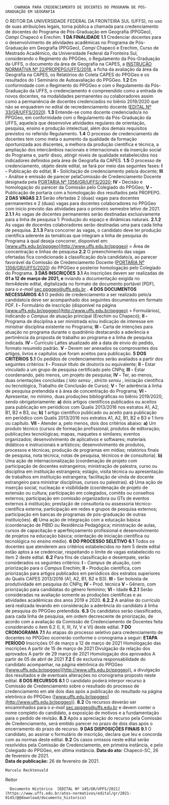        CHAMADA PARA CREDENCIAMENTO DE DOCENTES DO PROGRAMA DE PÓS-GRADUAÇÃO EM GEOGRAFIA  

 O REITOR DA UNIVERSIDADE FEDERAL DA FRONTEIRA SUL (UFFS), no uso de suas atribuições legais, torna pública a chamada para credenciamento de docentes do Programa de Pós-Graduação em Geografia (PPGGeo), *Campi*  Chapecó e Erechim.  **1 DA FINALIDADE** **1.1**  Credenciar docentes para o desenvolvimento de atividades acadêmicas no Programa de Pós-Graduação em Geografia (PPGGeo), *Campi*  Chapecó e Erechim, Curso de Mestrado Acadêmico, da Universidade Federal da Fronteira Sul, considerando o Regimento do PPGGeo, o Regulamento da Pós-Graduação da UFFS, o documento da área de Geografia na CAPES, a [INSTRUÇÃO NORMATIVA Nº 22/PROPEPG/UFFS/2018](https://www.uffs.edu.br/atos-normativos/instrucao-normativa/propepg/2018-0022), a ficha da avaliação da área da Geografia na CAPES, os Relatórios do Coleta CAPES do PPGGeo e os resultados do I Seminário de Autoavaliação do PPGGeo. **1.2**  Em conformidade com o Regimento do PPGGeo e com o Regulamento da Pós-Graduação da UFFS, o credenciamento é compreendido como a entrada de novos docentes, na modalidades permanentes ou colaboradores assim como a permanência de docentes credenciados no biênio 2019/2020 que não se enquadrem no edital de recredenciamento docente ([EDITAL Nº 33/GR/UFFS/2020](https://www.uffs.edu.br/atos-normativos/edital/gr/2020-0033)). **1.3**  Entende-se como docente credenciado/a no PPGGeo, em conformidade com o Regulamento da Pós-Graduação da UFFS, aquele/a que desenvolve atividades regulares de orientação, pesquisa, ensino e produção intelectual, além dos demais requisitos previstos no referido Regulamento. **1.4**  O processo de credenciamento de docentes tem como meta o aumento da qualidade da formação oportunizada aos discentes, a melhora da produção científica e técnica, a ampliação dos intercâmbios nacionais e internacionais e da inserção social do Programa e, partir disso, atingir níveis de qualidade estabelecidos nos indicadores definidos pela área de Geografia da CAPES. **1.5**  O processo de credenciamento, objeto deste edital, se fará por meio das seguintes fases: **I -**  Publicação do edital; **II -**  Solicitação de credenciamento pelo/a docente; **III -**  Análise e emissão de parecer pelaComissão de Credenciamento Docente designada pela [PORTARIA Nº 1356/GR/UFFS/2020](https://www.uffs.edu.br/atos-normativos/portaria/gr/2020-1356); **IV -**  Decisão e homologação do parecer da Comissão pelo Colegiado do PPGGeo; **V -**  Publicação de portaria com a homologação dos resultados pela PROPEPG.  **2 DAS VAGAS** **2.1**  Serão ofertadas 2 (duas) vagas para docentes permanentes e 2 (duas) vagas para docentes colaboradores no PPGGeo com início previsto das atividades para o primeiro semestre letivo de 2021. **2.1.1**  As vagas de docentes permanentes serão destinadas exclusivamente para a linha de pesquisa 1: Produção do espaço e dinâmicas naturais. **2.1.2**  As vagas de docentes colaboradores serão destinadas uma para cada linha de pesquisa. **2.1.3**  Para concorrer às vagas, o candidato deve ter produção científica aderente às temáticas que integram a linha de pesquisa do Programa à qual deseja concorrer, disponível em: [www.uffs.edu.br/ppggeo](http://www.uffs.edu.br/ppggeo) > Área de concentração e linhas de pesquisa **2.2**  O preenchimento das vagas ofertadas fica condicionado à classificação do/a candidato/a, ao parecer favorável da Comissão de Credenciamento Docente ([PORTARIA Nº 1356/GR/UFFS/2020](https://www.uffs.edu.br/atos-normativos/portaria/gr/2020-1356)) do PPGGeo e posterior homologação pelo Colegiado do Programa.  **3 DAS INSCRIÇÕES** **3.1**  As inscrições devem ser realizadas de **01 a 12 de março de 2021, e** nviando a documentação exigida no item4deste edital, digitalizada no formato de documento portável (PDF), para o *e-mail* sec.ppggeo@uffs.edu.br **.**  **4 DOS DOCUMENTOS NECESSÁRIOS** **4.1**  O pedido de credenciamento a ser realizado pelo/a candidato/a deve ser acompanhado dos seguintes documentos em formato PDF. **I -**  Formulário de inscrição (disponível na página [www.uffs.edu.br/ppggeo](http://www.uffs.edu.br/ppggeo) > Formulários), indicando o *Campus*  de atuação principal (Erechim ou Chapecó); **II -**  Programa de disciplina a ser ministrada e/ou indicação de interesse em ministrar disciplina existente no Programa; **III -**  Carta de intenções para atuação no programa durante o quadriênio destacando a aderência e pertinência da proposta de trabalho ao programa e a linha de pesquisa indicada. **IV -**  Currículo Lattes atualizado até a data de envio do pedido, formato resumido padrão. **V -**  Devem ser anexados os comprovantes dos artigos, livros e capítulos que foram aceitos para publicação.  **5 DOS CRITÉRIOS** **5.1**  Os pedidos de credenciamentos serão avaliados a partir dos seguintes critérios: **I -**  Possuir título de doutor/a ou equivalente; **II -**  Estar vinculado a um grupo de pesquisa certificado pelo CNPq; **III -**  Estar coordenando, pelo menos, um projeto de pesquisa; **IV -**  Ter, ao menos, duas orientações concluídas ( *lato sensu* , *stricto sensu* , iniciação científica ou tecnológica, Trabalho de Conclusão de Curso); **V -**  Ter aderência à linha de pesquisa pretendida e à área de concentração do Programa; **VI -**  Apresentar, no mínimo, duas produções bibliográficas no biênio 2019/2020, sendo obrigatoriamente: **a)**  dois artigos científicos publicados ou aceitos para publicação em periódicos com Qualis 2013/2016 nos estratos A1, A2, B1, B2 e B3, ou; **b)**  1 artigo científico publicado ou aceito para publicação em periódico com Qualis 2013/2016 nos estratos A1, A2, B1, B2 e B3 e 1 livro ou capítulo. **VII -**  Atender a, pelo menos, dois dos critérios abaixo: **a)**  Um produto técnico (cursos de formação profissional; produtos de editoração; publicações tecnológicas; mapas, maquetes e similares; eventos organizados; desenvolvimento de aplicativos e softwares; materiais didáticos e instrucionais e artísticos; desenvolvimento de produtos, processos e técnicas; produção de programas em mídias; relatórios finais de pesquisa, nota técnica, notas de pesquisa, técnicos e de consultoria). **b)**  Uma ação de internacionalização (coordenação de projeto com participação de docentes estrangeiros; ministração de palestra, curso ou disciplina em instituição estrangeira; estágio, visita técnica ou apresentação de trabalhos em instituição estrangeira; facilitação de vinda de docente estrangeiro para ministrar disciplinas, cursos ou palestras). **c)**  Uma ação de inserção social, nucleação e visibilidade (coordenação de projeto de extensão ou cultura; participação em colegiados, comitês ou conselhos externos; participação em comissão organizadora ou GTs de eventos externos à instituição; prestação de consultoria ou assessoria técnico-científica externa; participação em redes e grupos de pesquisa externos; participação em bancas de programas de pós-graduação de outras instituições). **d)**  Uma ação de integração com a educação básica (coordenação de PIBID ou Residência Pedagógica; ministração de aulas, cursos de capacitação e aperfeiçoamento profissional e desenvolvimento de projetos na educação básica; orientação de iniciação científica ou tecnológica no ensino médio).  **6 DO PROCESSO SELETIVO** **6.1**  Todos os docentes que atenderem aos critérios estabelecidos no item 5 deste edital estão aptos a se credenciar, respeitando o limite de vagas estabelecido no item 2 deste edital. **6.2**  Para fins de classificação e desempate, serão considerados os seguintes critérios: **I -**  *Campus*  de atuação, com priorização para o *Campus*  Erechim; **II -**  Produção científica, com priorização para artigos publicados em periódicos dos estratos superiores do Qualis CAPES 2013/2016 (A1, A2, B1, B2 e B3). **III -**  Ser bolsista de produtividade em pesquisa do CNPq; **IV -**  Prod. técnica **V -**  Gênero, com priorização para candidatas do gênero feminino; **VI -**  Idade **6.2.1**  Serão consideradas na avaliação somente as produções científicas e as atividades acadêmicas dos anos 2019 e 2020. **6.2.2**  A análise do currículo será realizada levando em consideração a aderência do candidato à linha de pesquisa do PPGGeo pretendida. **6.3**  Os candidatos serão classificados, para cada linha de pesquisa, em ordem decrescente de priorização, de acordo com a avaliação da Comissão de Credenciamento de Docentes feita considerando o item 6.2 (I, II, III, IV, V e VI) deste edital.  **7 DO CRONOGRAMA** **7.1**  As etapas do processo seletivo para credenciamento de docentes no PPGGeo ocorrerão conforme o cronograma a seguir:     **ETAPA**   **PERÍODO**     Inscrições   01 de março a 12 de março de 2021     Homologação das inscrições   A partir de 15 de março de 2021     Divulgação da relação dos aprovados   A partir de 29 março de 2021     Homologação dos aprovados   A partir de 05 de abril de 2021     **7.2**  É de exclusiva responsabilidade do candidato acompanhar, na página eletrônica do PPGGeo ([www.uffs.edu.br/ppggeo](http://www.uffs.edu.br/ppggeo)), a divulgação dos resultados e de eventuais alterações no cronograma proposto neste edital.  **8 DOS RECURSOS** **8.1**  O candidato poderá interpor recurso à Comissão de Credenciamento sobre o resultado do processo de credenciamento em até dois dias após a publicação do resultado na página eletrônica do PPGGeo ([www.uffs.edu.br/ppggeo](http://www.uffs.edu.br/ppggeo)). **8.2**  Os recursos deverão ser encaminhados para o *e-mail* sec.ppggeo@uffs.edu.br e devem conter o nome completo do candidato, a exposição de motivos e a fundamentação para o pedido de revisão. **8.3**  Após a apreciação do recurso pela Comissão de Credenciamento, será emitido parecer no prazo de dois dias após o encerramento do prazo de recurso.  **9 DAS DISPOSIÇÕES FINAIS** **9.1**  O candidato, ao assinar o formulário de inscrição, declara que leu e concorda com as normas deste edital. **9.2**  Os casos omissos neste edital serão resolvidos pela Comissão de Credenciamento, em primeira instância, e pelo Colegiado do PPGGeo, em última instância.        **Data do ato:** Chapecó-SC, 26 de fevereiro de 2021.   
 **Data de publicação:**  26 de fevereiro de 2021. 

    Marcelo Recktenvald   
 Reitor 

      Documento Histórico  [EDITAL Nº 145/GR/UFFS/2021](https://www.uffs.edu.br/atos-normativos/edital/gr/2021-0145/@@download/documento_historico)     
      